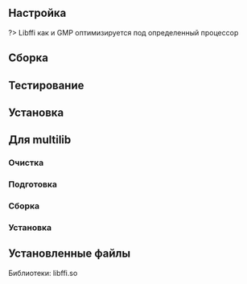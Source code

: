 <pkg :name="'libffi'" instsize showsbu2></pkg>

## Настройка

?> Libffi как и GMP оптимизируется под определенный процессор

<package-script :package="'libffi'" :type="'configure'"></package-script>

## Сборка
<package-script :package="'libffi'" :type="'build'"></package-script>
## Тестирование
<package-script :package="'libffi'" :type="'test'"></package-script>
## Установка
<package-script :package="'libffi'" :type="'install'"></package-script>
 
## Для multilib

### Очистка
<package-script :package="'libffi'" :type="'multi_prepare'"></package-script>
### Подготовка
<package-script :package="'libffi'" :type="'multi_configure'"></package-script>

### Сборка 
<package-script :package="'libffi'" :type="'multi_build'"></package-script>

### Установка
<package-script :package="'libffi'" :type="'multi_install'"></package-script>

## Установленные файлы

Библиотеки: libffi.so


<script>
	new Vue({ el: '#main' })
</script> 
